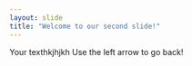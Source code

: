 ```yaml
---
layout: slide
title: "Welcome to our second slide!"
---
```

Your texthkjhjkh
Use the left arrow to go back!

